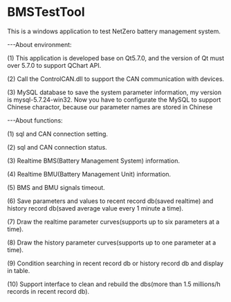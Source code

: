 # BMSTestTool

This is a windows application to test NetZero battery management system.

---About environment:

(1) This application is developed base on Qt5.7.0, and the version of Qt must over 5.7.0 to support QChart API.

(2) Call the ControlCAN.dll to support the CAN communication with devices.

(3) MySQL database to save the system parameter information, my version is mysql-5.7.24-win32. Now you have to configurate the MySQL to support Chinese charactor, because our parameter names are stored in Chinese

---About functions:

(1) sql and CAN connection setting.

(2) sql and CAN connection status.

(3) Realtime BMS(Battery Management System) information.

(4) Realtime BMU(Battery Management Unit) information.

(5) BMS and BMU signals timeout.

(6) Save parameters and values to recent record db(saved realtime) and history record db(saved average value every 1 minute a time).

(7) Draw the realtime parameter curves(supports up to six parameters at a time).

(8) Draw the history parameter curves(supports up to one parameter at a time).

(9) Condition searching in recent record db or history record db and display in table. 

(10) Support interface to clean and rebuild the dbs(more than 1.5 millions/h records in recent record db).
